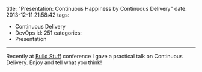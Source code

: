 title: "Presentation: Continuous Happiness by Continuous Delivery"
date: 2013-12-11 21:58:42
tags:
  - Continuous Delivery
  - DevOps
id: 251
categories:
  - Presentation
---

Recently at [Build Stuff](http://buildstuff.lt/) conference I gave a practical talk on Continuous Delivery. Enjoy and tell what you think!

<script async class="speakerdeck-embed" data-id="c5ba45908bd90130e24f22000a8c4314" data-ratio="1.33333333333333" src="//speakerdeck.com/assets/embed.js"></script>